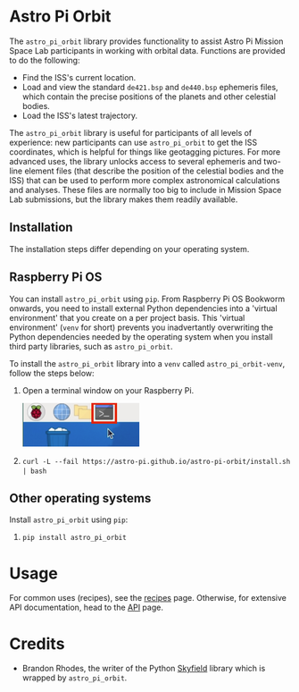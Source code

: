 # Astro Pi Orbit

The `astro_pi_orbit` library provides functionality to assist Astro Pi Mission Space Lab participants in working with orbital data. Functions are provided to do the following:

 - Find the ISS's current location.
 - Load and view the standard `de421.bsp` and `de440.bsp` ephemeris files, which contain the precise positions of the planets and other celestial bodies.
 - Load the ISS's latest trajectory.

The `astro_pi_orbit` library is useful for participants of all levels of experience:
new participants can use `astro_pi_orbit` to get the ISS coordinates, which is helpful for things like geotagging pictures. For more advanced uses, the library unlocks access to several ephemeris and two-line element files (that describe the position of the celestial bodies and the ISS) that can be used to perform more complex astronomical calculations and analyses. These files are normally too big to include in Mission Space Lab submissions, but the library makes them readily available.

## Installation

The installation steps differ depending on your operating system.

## Raspberry Pi OS

You can install `astro_pi_orbit` using `pip`. From Raspberry Pi OS Bookworm onwards, you need to install external Python dependencies into a 'virtual environment' that you create on a per project basis. This 'virtual environment' (`venv` for short) prevents you inadvertantly overwriting the Python dependencies needed by the operating system when you install third party libraries, such as `astro_pi_orbit`.

To install the `astro_pi_orbit` library into a `venv` called `astro_pi_orbit-venv`, follow the steps below:

 1. Open a terminal window on your Raspberry Pi.

    ![Open a terminal window](images/open-terminal.png)

 2. `curl -L --fail https://astro-pi.github.io/astro-pi-orbit/install.sh | bash`


## Other operating systems

Install `astro_pi_orbit` using `pip`:

1. `pip install astro_pi_orbit`

# Usage

For common uses (recipes), see the [recipes](./recipes.md) page.
Otherwise, for extensive API documentation, head to the [API](./api.md) page.

# Credits

 - Brandon Rhodes, the writer of the Python [Skyfield](https://github.com/skyfielders/python-skyfield) library which is wrapped by `astro_pi_orbit`.

